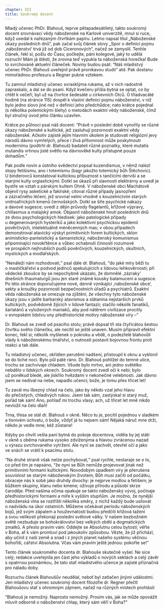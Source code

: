 ```yaml
---
chapter: XII
title: Soukromý docent
---
```


Mladý učenec PhDr. Blahouš, teprve pětapadesátiletý, takto soukromý docent srovnávací vědy náboženské na&nbsp;Karlově univerzitě, mnul si ruce, když usedal k&nbsp;nařezaným čtvrtkám papíru.
Letmo napsal titul „Náboženské úkazy posledních dnů“, pak&nbsp;začal svůj článek slovy „Spor o&nbsp;definici pojmu
,náboženství‘ trvá již od&nbsp;dob Ciceronových“, načež se zamyslil.
Tenhle článek, řekl si, pošlu do&nbsp;Času; počkejte, páni kolegové, jaký to udělá rozruch!
Mám já štěstí, že&nbsp;zrovna teď vypukla ta náboženská horečka!
Bude to svrchovaně aktuelní článeček.
Noviny budou psát:
<q>Náš mladistvý učenec PhDr. Blahouš uveřejnil právě pronikavou studii</q>
atd.
Pak dostanu mimořádnou profesuru a&nbsp;Regner pukne&nbsp;vztekem.

Tu zamnul mladistvý učenec svrasklýma rukama, až&nbsp;v&nbsp;nich radostně zapraskalo, a&nbsp;dal se do&nbsp;psaní.
Když kvečeru přišla bytná se optat, co&nbsp;by chtěl k&nbsp;večeři, byl&nbsp;už&nbsp;na&nbsp;čtvrtce šedesáté u&nbsp;církevních Otců.
O&nbsp;třiadvacáté hodině (na&nbsp;stránce 115) dospěl k&nbsp;vlastní definici pojmu náboženství, v&nbsp;níž bylo jedno slovo jiné než v&nbsp;definici jeho předchůdce; nato krátce pojednal (s&nbsp;několika polemickými šlehy) o&nbsp;metodách exaktní vědy náboženské, čímž byl stručný úvod jeho článku&nbsp;uzavřen.

Krátce po&nbsp;půlnoci psal náš docent:
<q>Právě v&nbsp;poslední době vynořily se různé úkazy náboženské a&nbsp;kultické, jež&nbsp;zasluhují pozornosti exaktní vědy náboženské.
Ačkoliv zajisté jejím hlavním úkolem je studovati religiózní jevy národů dávno vymřelých, přece i&nbsp;živá přítomnost může poskytnouti modernímu
(podtrhl dr. Blahouš) badateli různé poznatky, které mutatis mutandis vrhnou jisté světlo na&nbsp;dávnověké kulty přístupné pouze dohadům.</q>

Pak podle novin a&nbsp;ústního svědectví popsal kuzendismus, v&nbsp;němž nalezl stopy fetišismu, ano&nbsp;i&nbsp;totemismu (bagr jakožto totemický bůh
Štěchovic). U&nbsp;binderovců konstatoval kultickou příbuznost s&nbsp;tančícími derviši a&nbsp;se starými kulty orgiastickými.
Dotkl se úkazů při slavnosti elektrárny a&nbsp;uvedl je bystře ve&nbsp;vztah s&nbsp;párským kultem Ohně.
V&nbsp;náboženské obci Machátově objevil rysy asketické a&nbsp;fakírské; citoval různé případy jasnozření a&nbsp;zázračného léčení, jež&nbsp;srovnal velmi vhodně s&nbsp;kouzelnictvím starých vnitroafrických kmenů černošských.
Dotkl se šíře psychické nákazy a&nbsp;davové sugesce; uvedl z&nbsp;dějin průvody flagelantů, křížové výpravy, chiliasmus a&nbsp;malajský amok.
Objasnil náboženské hnutí posledních dnů ze&nbsp;dvou psychologických hledisek: jako patologické případy u&nbsp;degenerovaných hysteriků a&nbsp;jako kolektivní psychickou epidemii pověrčivých, intelektuálně méněcenných mas; v&nbsp;obou případech demonstroval atavický výskyt primitivních forem kultických, sklon animisticko-panteistický a&nbsp;šamanistický, náboženský komunismus připomínající novokřtěnce a&nbsp;vůbec ochabnutí činnosti rozumové ve&nbsp;prospěch nejhrubších pudů pověrčivých, kouzelnických, okultních, mystických a&nbsp;modlářských.

<q>Nenáleží nám rozhodovati,</q> psal dále dr. Blahouš, <q>do&nbsp;jaké míry běží tu o&nbsp;mastičkářství a&nbsp;podvod jedinců spekulujících s&nbsp;lidovou lehkověrností; při vědecké zkoušce by se nepochybně ukázalo, že&nbsp;domnělé
,zázraky‘ dnešních thaumaturgů jsou jen staré známé kousky balamucení a&nbsp;sugesce.
Po&nbsp;této stránce doporučujeme nové, denně vznikající ,náboženské obce‘, sekty a&nbsp;kroužky pozornosti bezpečnostních úřadů a&nbsp;psychiatrů.
Exaktní věda náboženská se omezuje na&nbsp;zjištění, že&nbsp;všechny tyto náboženské úkazy jsou v&nbsp;jádře barbarský atavismus a&nbsp;slátanina nejstarších prvků kultických, podvědomě žijících v&nbsp;lidové fantazii; stačilo několik fanatiků, šarlatánů a&nbsp;vyložených maniaků, aby&nbsp;pod nátěrem civilizace procitly v&nbsp;evropském lidstvu ony předhistorické motivy náboženské víry –</q>

Dr.&nbsp;Blahouš se zvedl od&nbsp;psacího stolu; právě dopsal tři sta čtyřicátou šestou čtvrtku svého článečku, ale&nbsp;necítil se ještě unaven.
Musím připravit efektní konec, řekl si; několik myšlenek o&nbsp;pokroku a&nbsp;vědě, o&nbsp;podezřelé blahovůli vlády k&nbsp;náboženskému tmářství, o&nbsp;nutnosti postavit bojovnou frontu proti reakci a&nbsp;tak&nbsp;dále.

Tu mladistvý učenec, okřídlen perutěmi nadšení, přistoupil k&nbsp;oknu a&nbsp;vyklonil se do&nbsp;tiché noci.
Bylo půl páté ráno.
Dr.&nbsp;Blahouš pohlížel do&nbsp;temné ulice, trochu se zachvívaje chladem.
Všude bylo mrtvo, ani&nbsp;jedno světélko nebdělo v&nbsp;lidských oknech.
Soukromý docent zvedl oči k&nbsp;nebi; bylo už&nbsp;poněkud bledé, ale&nbsp;jiskřilo hvězdami v&nbsp;nekonečné velebnosti.
Jak dávno jsem se nedíval na&nbsp;nebe, napadlo učenci; bože, je&nbsp;tomu přes třicet&nbsp;let!

Tu zavál mu líbezný chlad na&nbsp;čelo, jako by někdo vzal jeho hlavu do&nbsp;přečistých, chladivých rukou.
Jsem tak sám, zastýskal si starý muž, pořád tak sám!
Ano, pohlaď mi trochu vlasy; ach, už&nbsp;třicet let mně nikdo nevložil na&nbsp;čelo&nbsp;dlaň!

Trna, třesa se stál dr. Blahouš v&nbsp;okně.
Něco tu je, pocítil pojednou v&nbsp;sladkém a&nbsp;tísnivém úchvatu, ó bože, vždyť já tu nejsem sám!
Nějaká náruč mne drží, někdo je vedle mne; kéž&nbsp;zůstane!

Kdyby po&nbsp;chvíli vešla paní bytná do&nbsp;pokoje docentova, viděla by jej státi v&nbsp;okně s&nbsp;oběma rukama vysoko zdviženýma a&nbsp;hlavou zvrácenou nazad u&nbsp;výrazu svrchovaného vytržení.
Ale nyní se zachvěl, otevřel oči a&nbsp;jako ve&nbsp;snách se vrátil k&nbsp;psacímu&nbsp;stolu.

<q>Na&nbsp;druhé straně však nelze pochybovat,</q> psal rychle, nestaraje se o&nbsp;to, co&nbsp;před tím je napsáno, <q>že&nbsp;nyní se Bůh nemůže projevovat jinak než primitivními formami kultickými.
Novodobým úpadkem víry je přerušena souvislost se starým náboženským životem; Bůh musí začíti od&nbsp;počátku, obraceje nás k&nbsp;sobě jako druhdy divochy: je nejprve modlou a&nbsp;fetišem; je bůžkem skupiny, klanu nebo kmene; oživuje přírodu a&nbsp;působí skrze čaroděje.
Před našima očima opakuje se takto náboženský vývoj, počínaje předhistorickými formami a&nbsp;míře k&nbsp;vyšším stupňům.
Je možno, že&nbsp;nynější náboženská vlna se roztříští několika směry, z&nbsp;nichž každý bude usilovat o&nbsp;nadvládu na&nbsp;úkor ostatních.
Můžeme očekávat periodu náboženských bojů, jež&nbsp;svým zápalem a&nbsp;houževnatostí budou předčiti křížová tažení a&nbsp;svou velikostí překonají poslední světové války.
V&nbsp;našem bezbožném světě nezbuduje se bohokrálovství bez velkých obětí a&nbsp;dogmatických zmatků.
A&nbsp;přesto pravím vám: Oddejte se Absolutnu celou bytostí; věřte v&nbsp;Boha, ať&nbsp;k&nbsp;vám promluví pod jakoukoliv způsobou.
Vězte, že&nbsp;již přichází, aby&nbsp;učinil z&nbsp;naší země a&nbsp;snad i&nbsp;z&nbsp;jiných planet našeho systému věčnou bohoříši, cářství Absolutna.
Včas vám pravím ještě jednou: pokořte se!</q>

Tento článek soukromého docenta dr. Blahouše skutečně vyšel.
Ne sice celý; redakce uveřejnila jen část jeho výkladů o&nbsp;nových sektách a&nbsp;celý závěr s&nbsp;opatrnou poznámkou, že&nbsp;tato stať mladistvého učence je zajisté příznačná pro náladu&nbsp;doby.

Rozruchu článek Blahoušův neudělal, neboť byl zatlačen jinými událostmi.
Jen mladistvý učenec soukromý docent filozofie dr. Regner přečtl
Blahoušovu stať s&nbsp;ohromným zájmem, načež na&nbsp;různých místech prohlásil:

<q>Blahouš je nemožný.
Naprosto nemožný.
Prosím vás, jak&nbsp;se může opovážit mluvit odborně o&nbsp;náboženství chlap, který sám věří v&nbsp;Boha?</q>
